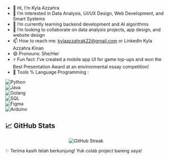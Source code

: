 - 👋 Hi, I’m Kyla Azzahra
- 👀 I’m interested in Data Analysis, UI/UX Design, Web Development, and Smart Systems
- 🌱 I’m currently learning backend development and AI algorithms
- 💞️ I’m looking to collaborate on data analysis projects, app design, and website design
- 📫 How to reach me: kylaazzahrak22@gmail.com or LinkedIn Kyla Azzahra Kinan
- 😄 Pronouns: She/Her
- ⚡ Fun fact: I’ve created a mobile app UI for game top-ups and won the Best Presentation Award at an environmental essay competition!
- 🔧 Tools % Language Programming :

![Python](https://img.shields.io/badge/-Python-333?style=flat&logo=python)  
![Java](https://img.shields.io/badge/-Java-333?style=flat&logo=java)  
![Golang](https://img.shields.io/badge/-Golang-333?style=flat&logo=go)  
![SQL](https://img.shields.io/badge/-SQL-333?style=flat&logo=postgresql)  
![Figma](https://img.shields.io/badge/-Figma-333?style=flat&logo=figma)  
![Arduino](https://img.shields.io/badge/-Arduino-333?style=flat&logo=arduino)  

## 📈 GitHub Stats  
<div align="center">
  <img src="https://streak-stats.demolab.com/?user=kylaazzahra&theme=radical" alt="GitHub Streak" />
</div>

✨ Terima kasih telah berkunjung! Yuk colab project bareng saya!
